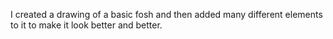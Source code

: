 I created a drawing of a basic fosh and then added many different elements to it to make it look better and better.
